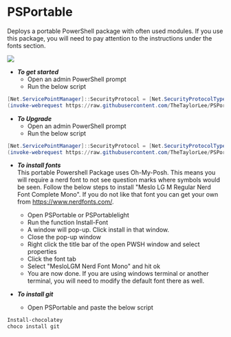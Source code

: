 # PSPortable

Deploys a portable PowerShell package with often used modules. If you use this package, you will need to pay attention to the instructions under the fonts section.

<p align="Left">
<a href="https://open.vscode.dev/TheTaylorLee/PSPortable"><img src="https://open.vscode.dev/badges/open-in-vscode.svg"></a>
</p>

* *__To get started__*
  * Open an admin PowerShell prompt
  * Run the below script

```Powershell
[Net.ServicePointManager]::SecurityProtocol = [Net.SecurityProtocolType]::Tls12
(invoke-webrequest https://raw.githubusercontent.com/TheTaylorLee/PSPortable/master/Deploy-PSPortable.ps1 -usebasicparsing).content | Invoke-Expression
```

* *__To Upgrade__*
  * Open an admin PowerShell prompt
  * Run the below script

```Powershell
[Net.ServicePointManager]::SecurityProtocol = [Net.SecurityProtocolType]::Tls12
(invoke-webrequest https://raw.githubusercontent.com/TheTaylorLee/PSPortable/master/Invoke-VersionUpdate.ps1 -usebasicparsing).content | Invoke-Expression
```

* *__To install fonts__* \
  This portable Powershell Package uses Oh-My-Posh. This means you will require a nerd font to not see question marks where symbols would be seen. Follow the below steps to install "Meslo LG M Regular Nerd Font Complete Mono". If you do not like that font you can get your own from https://www.nerdfonts.com/.

  * Open PSPortable or PSPortablelight
  * Run the function Install-Font
  * A window will pop-up. Click install in that window.
  * Close the pop-up window
  * Right click the title bar of the open PWSH window and select properties
  * Click the font tab
  * Select "MesloLGM Nerd Font Mono" and hit ok
  * You are now done. If you are using windows terminal or another terminal, you will need to modify the default font there as well.

* *__To install git__*
  * Open PSPortable and paste the below script
```Powershell
Install-chocolatey
choco install git
```

